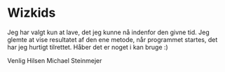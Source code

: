 # Wizkids
 
 Jeg har valgt kun at lave, det jeg kunne nå indenfor den givne tid.
 Jeg glemte at vise resultatet af den ene metode, når programmet startes, det har jeg hurtigt tilrettet.
 Håber det er noget i kan bruge :)
 
 Venlig Hilsen
 Michael Steinmejer
